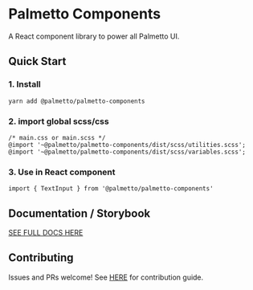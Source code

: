 # Palmetto Components
A React component library to power all Palmetto UI.

## Quick Start

### 1. Install
`yarn add @palmetto/palmetto-components`

### 2. import global scss/css
```
/* main.css or main.scss */
@import '~@palmetto/palmetto-components/dist/scss/utilities.scss';
@import '~@palmetto/palmetto-components/dist/scss/variables.scss';
```

### 3. Use in React component
`import { TextInput } from '@palmetto/palmetto-components'`


## Documentation / Storybook
[SEE FULL DOCS HERE](https://5ed9214b642dc10022b50a2d-uibkdayawa.chromatic.com/?path=/story/components-button--button)

## Contributing
Issues and PRs welcome! See [HERE](https://github.com/palmetto/palmetto-components/blob/develop/.github/CONTRIBUTING.md) for contribution guide.




